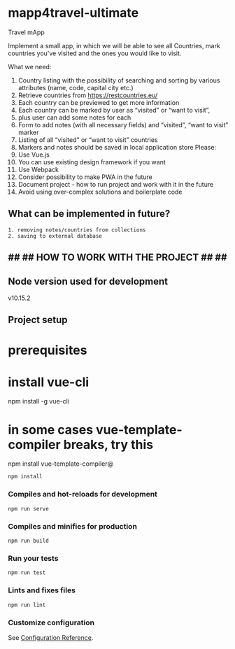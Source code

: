 # mapp4travel-ultimate

Travel mApp

Implement a small app, in which we will be able to see all Countries, mark countries you've visited and the ones you would like to visit.

What we need:
1. Country listing with the possibility of searching and sorting by various attributes (name, code, capital city etc.)
    <!-- done -->
2. Retrieve countries from https://restcountries.eu/
    <!-- retrieved on app start up and stored in local store -->
3. Each country can be previewed to get more information
    <!-- todo: styling -->
4. Each country can be marked by user as “visited" or “want to visit”, 
    <!-- done -->
5.  plus user can add some notes for each
    <!-- done: can be done from list view of visited/want to visit by modal -->
6.    Form to add notes (with all necessary fields) and  “visited”, “want to visit” marker
    <!-- done: form is displayed in modal, user can mark countries separately -->
7.    Listing of all “visited" or “want to visit” countries
    <!-- done: each collection can be checked in separate views -->
8.    Markers and notes should be saved in local application store 
    <!-- used vuex -->
Please:
1.    Use Vue.js 
    <!-- done -->
2.    You can use existing design framework if you want
    <!-- tested vuetify for this purpose -->
3.    Use Webpack
    <!-- used vue-cli instead -->
4.    Consider possibility to make PWA in the future
    <!-- focused on app to have side-navigation common in, tested with: iPhone x/6/7/8, pixel 2/2 xl  -->
5.    Document project - how to run project and work with it in the future
    <!-- this document does this -->
6.    Avoid using over-complex solutions and boilerplate code
    <!-- used vue-cli to generate project's main structure,  -->

## What can be implemented in future?
    1. removing notes/countries from collections
    2. saving to external database

## ## ## HOW TO WORK WITH THE PROJECT ## ## ## 

## Node version used for development
v10.15.2

## Project setup

# prerequisites
# install vue-cli
npm install -g vue-cli

# in some cases vue-template-compiler breaks, try this
npm install vue-template-compiler@
```
npm install
```

### Compiles and hot-reloads for development
```
npm run serve
```

### Compiles and minifies for production
```
npm run build
```

### Run your tests
```
npm run test
```

### Lints and fixes files
```
npm run lint
```

### Customize configuration
See [Configuration Reference](https://cli.vuejs.org/config/).
